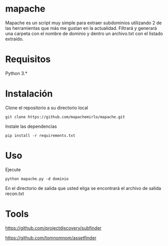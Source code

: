 #  mapache

Mapache es un script muy simple para extraer subdominios utilizando 2 de las herramientas que más me gustan en la actualidad.
Filtrará y generará una carpeta con el nombre de dominio y dentro un archivo.txt con el listado extraído.

# Requisitos
Python 3.*

# Instalación
Clone el repositorio a su directorio local

`git clone https://github.com/mapachemirlo/mapache.git`

Instale las dependencias

`pip install -r requirements.txt`

# Uso
Ejecute

`python mapache.py -d dominio`

En el directorio de salida que usted eliga se encontrará el archivo de salida recon.txt

# Tools
https://github.com/projectdiscovery/subfinder 

https://github.com/tomnomnom/assetfinder


